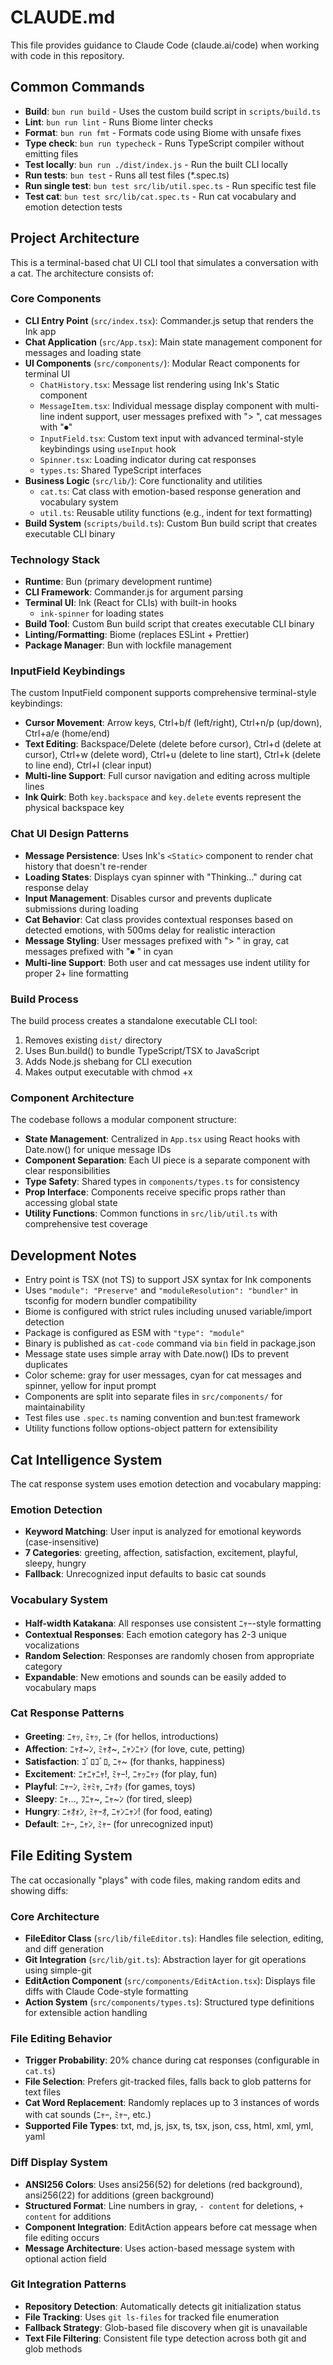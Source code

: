 # CLAUDE.md

This file provides guidance to Claude Code (claude.ai/code) when working with code in this repository.

## Common Commands

- **Build**: `bun run build` - Uses the custom build script in `scripts/build.ts`
- **Lint**: `bun run lint` - Runs Biome linter checks
- **Format**: `bun run fmt` - Formats code using Biome with unsafe fixes
- **Type check**: `bun run typecheck` - Runs TypeScript compiler without emitting files
- **Test locally**: `bun run ./dist/index.js` - Run the built CLI locally
- **Run tests**: `bun test` - Runs all test files (*.spec.ts)
- **Run single test**: `bun test src/lib/util.spec.ts` - Run specific test file
- **Test cat**: `bun test src/lib/cat.spec.ts` - Run cat vocabulary and emotion detection tests

## Project Architecture

This is a terminal-based chat UI CLI tool that simulates a conversation with a cat. The architecture consists of:

### Core Components
- **CLI Entry Point** (`src/index.tsx`): Commander.js setup that renders the Ink app
- **Chat Application** (`src/App.tsx`): Main state management component for messages and loading state
- **UI Components** (`src/components/`): Modular React components for terminal UI
  - `ChatHistory.tsx`: Message list rendering using Ink's Static component
  - `MessageItem.tsx`: Individual message display component with multi-line indent support, user messages prefixed with "> ", cat messages with "⏺"
  - `InputField.tsx`: Custom text input with advanced terminal-style keybindings using `useInput` hook
  - `Spinner.tsx`: Loading indicator during cat responses
  - `types.ts`: Shared TypeScript interfaces
- **Business Logic** (`src/lib/`): Core functionality and utilities
  - `cat.ts`: Cat class with emotion-based response generation and vocabulary system
  - `util.ts`: Reusable utility functions (e.g., indent for text formatting)
- **Build System** (`scripts/build.ts`): Custom Bun build script that creates executable CLI binary

### Technology Stack
- **Runtime**: Bun (primary development runtime)
- **CLI Framework**: Commander.js for argument parsing
- **Terminal UI**: Ink (React for CLIs) with built-in hooks
  - `ink-spinner` for loading states
- **Build Tool**: Custom Bun build script that creates executable CLI binary
- **Linting/Formatting**: Biome (replaces ESLint + Prettier)
- **Package Manager**: Bun with lockfile management

### InputField Keybindings
The custom InputField component supports comprehensive terminal-style keybindings:
- **Cursor Movement**: Arrow keys, Ctrl+b/f (left/right), Ctrl+n/p (up/down), Ctrl+a/e (home/end)
- **Text Editing**: Backspace/Delete (delete before cursor), Ctrl+d (delete at cursor), Ctrl+w (delete word), Ctrl+u (delete to line start), Ctrl+k (delete to line end), Ctrl+l (clear input)
- **Multi-line Support**: Full cursor navigation and editing across multiple lines
- **Ink Quirk**: Both `key.backspace` and `key.delete` events represent the physical backspace key

### Chat UI Design Patterns
- **Message Persistence**: Uses Ink's `<Static>` component to render chat history that doesn't re-render
- **Loading States**: Displays cyan spinner with "Thinking..." during cat response delay
- **Input Management**: Disables cursor and prevents duplicate submissions during loading
- **Cat Behavior**: Cat class provides contextual responses based on detected emotions, with 500ms delay for realistic interaction
- **Message Styling**: User messages prefixed with "> " in gray, cat messages prefixed with "⏺ " in cyan
- **Multi-line Support**: Both user and cat messages use indent utility for proper 2+ line formatting

### Build Process
The build process creates a standalone executable CLI tool:
1. Removes existing `dist/` directory
2. Uses Bun.build() to bundle TypeScript/TSX to JavaScript
3. Adds Node.js shebang for CLI execution
4. Makes output executable with chmod +x

### Component Architecture
The codebase follows a modular component structure:
- **State Management**: Centralized in `App.tsx` using React hooks with Date.now() for unique message IDs
- **Component Separation**: Each UI piece is a separate component with clear responsibilities
- **Type Safety**: Shared types in `components/types.ts` for consistency
- **Prop Interface**: Components receive specific props rather than accessing global state
- **Utility Functions**: Common functions in `src/lib/util.ts` with comprehensive test coverage

## Development Notes

- Entry point is TSX (not TS) to support JSX syntax for Ink components
- Uses `"module": "Preserve"` and `"moduleResolution": "bundler"` in tsconfig for modern bundler compatibility
- Biome is configured with strict rules including unused variable/import detection
- Package is configured as ESM with `"type": "module"`
- Binary is published as `cat-code` command via `bin` field in package.json
- Message state uses simple array with Date.now() IDs to prevent duplicates
- Color scheme: gray for user messages, cyan for cat messages and spinner, yellow for input prompt
- Components are split into separate files in `src/components/` for maintainability
- Test files use `.spec.ts` naming convention and bun:test framework
- Utility functions follow options-object pattern for extensibility

## Cat Intelligence System

The cat response system uses emotion detection and vocabulary mapping:

### Emotion Detection
- **Keyword Matching**: User input is analyzed for emotional keywords (case-insensitive)
- **7 Categories**: greeting, affection, satisfaction, excitement, playful, sleepy, hungry
- **Fallback**: Unrecognized input defaults to basic cat sounds

### Vocabulary System
- **Half-width Katakana**: All responses use consistent ﾆｬｰ-style formatting
- **Contextual Responses**: Each emotion category has 2-3 unique vocalizations
- **Random Selection**: Responses are randomly chosen from appropriate category
- **Expandable**: New emotions and sounds can be easily added to vocabulary maps

### Cat Response Patterns
- **Greeting**: ﾆｬｯ, ﾐｬｯ, ﾆｬ (for hellos, introductions)
- **Affection**: ﾆｬｵ~ﾝ, ﾐｬｵ~, ﾆｬﾝﾆｬﾝ (for love, cute, petting)
- **Satisfaction**: ｺﾞﾛｺﾞﾛ, ﾆｬ~ (for thanks, happiness)
- **Excitement**: ﾆｬﾆｬﾆｬ!, ﾐｬｰ!, ﾆｬｯﾆｬｯ (for play, fun)
- **Playful**: ﾆｬｰﾝ, ﾐｬﾐｬ, ﾆｬｵｯ (for games, toys)
- **Sleepy**: ﾆｬ…, ﾌﾆｬ~, ﾆｬ~ﾝ (for tired, sleep)
- **Hungry**: ﾆｬｵｫﾝ, ﾐｬｰｵ, ﾆｬﾝﾆｬﾝ! (for food, eating)
- **Default**: ﾆｬｰ, ﾆｬﾝ, ﾐｬｰ (for unrecognized input)

## File Editing System

The cat occasionally "plays" with code files, making random edits and showing diffs:

### Core Architecture
- **FileEditor Class** (`src/lib/fileEditor.ts`): Handles file selection, editing, and diff generation
- **Git Integration** (`src/lib/git.ts`): Abstraction layer for git operations using simple-git
- **EditAction Component** (`src/components/EditAction.tsx`): Displays file diffs with Claude Code-style formatting
- **Action System** (`src/components/types.ts`): Structured type definitions for extensible action handling

### File Editing Behavior
- **Trigger Probability**: 20% chance during cat responses (configurable in `cat.ts`)
- **File Selection**: Prefers git-tracked files, falls back to glob patterns for text files
- **Cat Word Replacement**: Randomly replaces up to 3 instances of words with cat sounds (ﾆｬｰ, ﾐｬｰ, etc.)
- **Supported File Types**: txt, md, js, jsx, ts, tsx, json, css, html, xml, yml, yaml

### Diff Display System
- **ANSI256 Colors**: Uses ansi256(52) for deletions (red background), ansi256(22) for additions (green background)
- **Structured Format**: Line numbers in gray, `- content` for deletions, `+ content` for additions
- **Component Integration**: EditAction appears before cat message when file editing occurs
- **Message Architecture**: Uses action-based message system with optional action field

### Git Integration Patterns
- **Repository Detection**: Automatically detects git initialization status
- **File Tracking**: Uses `git ls-files` for tracked file enumeration
- **Fallback Strategy**: Glob-based file discovery when git is unavailable
- **Text File Filtering**: Consistent file type detection across both git and glob methods